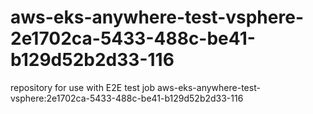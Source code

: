 # aws-eks-anywhere-test-vsphere-2e1702ca-5433-488c-be41-b129d52b2d33-116
repository for use with E2E test job aws-eks-anywhere-test-vsphere:2e1702ca-5433-488c-be41-b129d52b2d33-116

